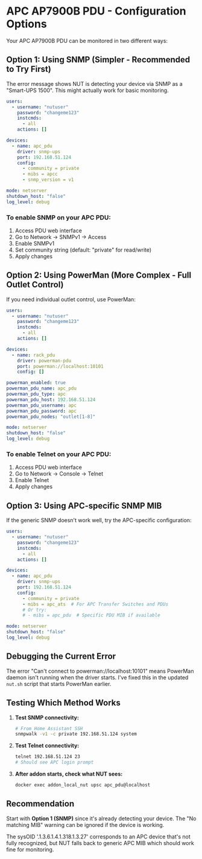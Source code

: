 # APC AP7900B PDU - Configuration Options

Your APC AP7900B PDU can be monitored in two different ways:

## Option 1: Using SNMP (Simpler - Recommended to Try First)

The error message shows NUT is detecting your device via SNMP as a "Smart-UPS 1500". This might actually work for basic monitoring.

```yaml
users:
  - username: "nutuser"
    password: "changeme123"
    instcmds:
      - all
    actions: []

devices:
  - name: apc_pdu
    driver: snmp-ups
    port: 192.168.51.124
    config:
      - community = private
      - mibs = apcc
      - snmp_version = v1

mode: netserver
shutdown_host: "false"
log_level: debug
```

### To enable SNMP on your APC PDU:
1. Access PDU web interface
2. Go to Network → SNMPv1 → Access
3. Enable SNMPv1
4. Set community string (default: "private" for read/write)
5. Apply changes

## Option 2: Using PowerMan (More Complex - Full Outlet Control)

If you need individual outlet control, use PowerMan:

```yaml
users:
  - username: "nutuser"
    password: "changeme123"
    instcmds:
      - all
    actions: []

devices:
  - name: rack_pdu
    driver: powerman-pdu
    port: powerman://localhost:10101
    config: []

powerman_enabled: true
powerman_pdu_name: apc_pdu
powerman_pdu_type: apc
powerman_pdu_host: 192.168.51.124
powerman_pdu_username: apc
powerman_pdu_password: apc
powerman_pdu_nodes: "outlet[1-8]"

mode: netserver
shutdown_host: "false"
log_level: debug
```

### To enable Telnet on your APC PDU:
1. Access PDU web interface
2. Go to Network → Console → Telnet
3. Enable Telnet
4. Apply changes

## Option 3: Using APC-specific SNMP MIB

If the generic SNMP doesn't work well, try the APC-specific configuration:

```yaml
users:
  - username: "nutuser"
    password: "changeme123"
    instcmds:
      - all
    actions: []

devices:
  - name: apc_pdu
    driver: snmp-ups
    port: 192.168.51.124
    config:
      - community = private
      - mibs = apc_ats  # For APC Transfer Switches and PDUs
      # Or try:
      # - mibs = apc_pdu  # Specific PDU MIB if available

mode: netserver
shutdown_host: "false"
log_level: debug
```

## Debugging the Current Error

The error "Can't connect to powerman://localhost:10101" means PowerMan daemon isn't running when the driver starts. I've fixed this in the updated `nut.sh` script that starts PowerMan earlier.

## Testing Which Method Works

1. **Test SNMP connectivity:**
   ```bash
   # From Home Assistant SSH
   snmpwalk -v1 -c private 192.168.51.124 system
   ```

2. **Test Telnet connectivity:**
   ```bash
   telnet 192.168.51.124 23
   # Should see APC login prompt
   ```

3. **After addon starts, check what NUT sees:**
   ```bash
   docker exec addon_local_nut upsc apc_pdu@localhost
   ```

## Recommendation

Start with **Option 1 (SNMP)** since it's already detecting your device. The "No matching MIB" warning can be ignored if the device is working.

The sysOID '.1.3.6.1.4.1.318.1.3.27' corresponds to an APC device that's not fully recognized, but NUT falls back to generic APC MIB which should work fine for monitoring.
